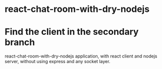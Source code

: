# react-chat-room-with-dry-nodejs 

# Find the client in the secondary branch

react-chat-room-with-dry-nodejs application, with react client and nodejs server, without using express and any socket layer.
